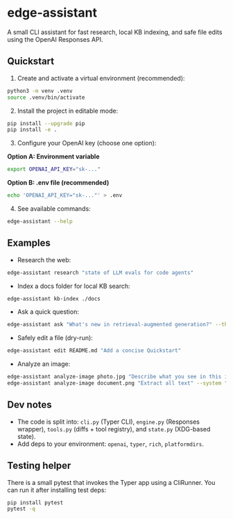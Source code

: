 # edge-assistant

A small CLI assistant for fast research, local KB indexing, and safe file edits using the OpenAI Responses API.

Quickstart
----------

1. Create and activate a virtual environment (recommended):

```bash
python3 -m venv .venv
source .venv/bin/activate
```

2. Install the project in editable mode:

```bash
pip install --upgrade pip
pip install -e .
```

3. Configure your OpenAI key (choose one option):

**Option A: Environment variable**
```bash
export OPENAI_API_KEY="sk-..."
```

**Option B: .env file (recommended)**
```bash
echo 'OPENAI_API_KEY="sk-..."' > .env
```

4. See available commands:

```bash
edge-assistant --help
```

Examples
--------

- Research the web:

```bash
edge-assistant research "state of LLM evals for code agents"
```


- Index a docs folder for local KB search:

```bash
edge-assistant kb-index ./docs
```

- Ask a quick question:

```bash
edge-assistant ask "What's new in retrieval-augmented generation?" --thread notes
```

- Safely edit a file (dry-run):

```bash
edge-assistant edit README.md "Add a concise Quickstart"
```

- Analyze an image:

```bash
edge-assistant analyze-image photo.jpg "Describe what you see in this image"
edge-assistant analyze-image document.png "Extract all text" --system "You are an OCR specialist"
```

Dev notes   
---------

- The code is split into: `cli.py` (Typer CLI), `engine.py` (Responses wrapper), `tools.py` (diffs + tool registry), and `state.py` (XDG-based state).
- Add deps to your environment: `openai`, `typer`, `rich`, `platformdirs`.

Testing helper
--------------

There is a small pytest that invokes the Typer app using a CliRunner. You can run it after installing test deps:

```bash
pip install pytest
pytest -q
```
